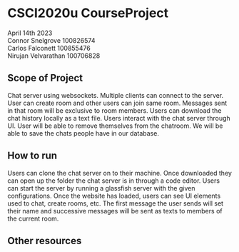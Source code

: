 # CSCI2020u CourseProject
April 14th 2023\
Connor Snelgrove 100826574\
Carlos Falconett 100855476\
Nirujan Velvarathan 100706828

## Scope of Project

Chat server using websockets. Multiple clients can connect to the server. User can create room and other users can join same room. Messages sent in that room will be exclusive to room members. Users can download the chat history locally as a text file. Users interact with the chat server through UI. User will be able to remove themselves from the chatroom. We will be able to save the chats people have in our database.

## How to run
Users can clone the chat server on to their machine. Once downloaded they can open up the folder the chat server is in through a code editor. Users can start the server by running a glassfish server with the given configurations. Once the website has loaded, users can see UI elements used to chat, create rooms, etc. The first message the user sends will set their name and successive messages will be sent as texts to members of the current room. 

## Other resources
